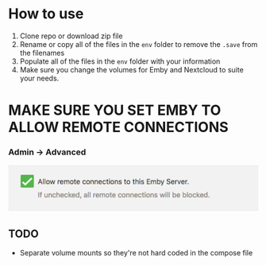 # How to use

1) Clone repo or download zip file
2) Rename or copy all of the files in the `env` folder to remove the `.save` from the filenames
3) Populate all of the files in the `env` folder with your information
4) Make sure you change the volumes for Emby and Nextcloud to suite your needs.

# MAKE SURE YOU SET EMBY TO ALLOW REMOTE CONNECTIONS
### Admin -> Advanced
![allow remote connections](./remote.png)

## TODO
* Separate volume mounts so they're not hard coded in the compose file


